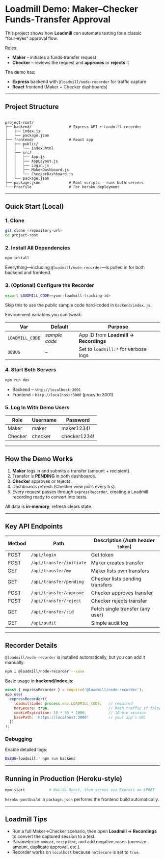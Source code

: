 # Loadmill Demo: Maker–Checker Funds‑Transfer Approval

This project shows how **Loadmill** can automate testing for a classic “four‑eyes” approval flow.

Roles:

- **Maker** – initiates a funds‑transfer request  
- **Checker** – reviews the request and **approves** or **rejects** it

The demo has:

- **Express** backend with `@loadmill/node-recorder` for traffic capture  
- **React** frontend (Maker + Checker dashboards)

---

## Project Structure

```

project-root/
├── backend/                 # Express API + Loadmill recorder
│   ├── index.js
│   └── package.json
├── frontend/                # React app
│   ├── public/
│   │   └── index.html
│   ├── src/
│   │   ├── App.js
│   │   ├── AppLayout.js
│   │   ├── Login.js
│   │   ├── MakerDashboard.js
│   │   └── CheckerDashboard.js
│   └── package.json
├── package.json             # Root scripts – runs both servers
└── Procfile                 # For Heroku deployment

````

---

## Quick Start (Local)

### 1. Clone

```bash
git clone <repository-url>
cd project-root
````

### 2. Install All Dependencies

```bash
npm install
```

Everything—including `@loadmill/node-recorder`—is pulled in for both backend and frontend.

### 3. (Optional) Configure the Recorder

```bash
export LOADMILL_CODE=<your-loadmill-tracking-id>
```

Skip this to use the public sample code hard‑coded in `backend/index.js`.

Environment variables you can tweak:

| Var             | Default       | Purpose                               |
| --------------- | ------------- | ------------------------------------- |
| `LOADMILL_CODE` | *sample code* | App ID from **Loadmill → Recordings** |
| `DEBUG`         | –             | Set to `loadmill:*` for verbose logs  |

### 4. Start Both Servers

```bash
npm run dev
```

* Backend – `http://localhost:3001`
* Frontend – `http://localhost:3000` (proxy to 3001)

### 5. Log In With Demo Users

| Role    | Username | Password     |
| ------- | -------- | ------------ |
| Maker   | maker    | maker1234!   |
| Checker | checker  | checker1234! |

---

## How the Demo Works

1. **Maker** logs in and submits a transfer (amount + recipient).
2. Transfer is **PENDING** in both dashboards.
3. **Checker** approves or rejects.
4. Dashboards refresh (Checker view polls every 5 s).
5. Every request passes through `expressRecorder`, creating a Loadmill recording ready to convert into tests.

All data is **in‑memory**; refresh clears state.

---

## Key API Endpoints

| Method | Path                     | Description (Auth header `token`) |
| ------ | ------------------------ | --------------------------------- |
| POST   | `/api/login`             | Get token                         |
| POST   | `/api/transfer/initiate` | Maker creates transfer            |
| GET    | `/api/transfer/my`       | Maker lists own transfers         |
| GET    | `/api/transfer/pending`  | Checker lists pending transfers   |
| POST   | `/api/transfer/approve`  | Checker approves transfer         |
| POST   | `/api/transfer/reject`   | Checker rejects transfer          |
| GET    | `/api/transfer/:id`      | Fetch single transfer (any user)  |
| GET    | `/api/audit`             | Simple audit log                  |

---

## Recorder Details

`@loadmill/node-recorder` is installed automatically, but you can add it manually:

```bash
npm i @loadmill/node-recorder --save
```

Basic usage in **backend/index.js**:

```js
const { expressRecorder } = require('@loadmill/node-recorder');
app.use(
  expressRecorder({
    loadmillCode: process.env.LOADMILL_CODE,   // required
    notSecure: true,                           // hash traffic if false
    cookieExpiration: 10 * 60 * 1000,          // 10 min session
    basePath: 'https://localhost:3000'         // your app’s URL
  })
);
```

### Debugging

Enable detailed logs:

```bash
DEBUG=loadmill:* npm run backend
```

---

## Running in Production (Heroku‑style)

```bash
npm start           # Builds React, then serves via Express on $PORT
```

`heroku-postbuild` in `package.json` performs the frontend build automatically.

---

## Loadmill Tips

* Run a full Maker→Checker scenario, then open **Loadmill → Recordings** to convert the captured session to a test.
* Parameterize `amount`, `recipient`, and add negative cases (oversize amount, duplicate approval, etc.).
* Recorder works on `localhost` because `notSecure` is set to `true`.
